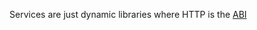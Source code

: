 Services are just dynamic libraries where HTTP is the
[ABI](https://en.wikipedia.org/wiki/Application_binary_interface)

